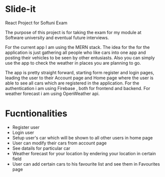# Slide-it
React Project for Softuni Exam

The purpose of this project is for taking the exam for my module at Software university and 
eventual future interviews.

For the current app I am using the MERN stack.
The idea for the for the application is just gathering all people who like cars into one app and posting their vehicles to be seen by other entusiasts.
Also you can simply use the app to check the weather in places you are planning to go.

The app is pretty straight forward, starting form register and login pages, leading the user to their Account page and Home page where the user is able to see all cars which are registered in the application.
For the authentication i am using Firebase , both for frontend and backend.
For weather forecast i am using OpenWeather api.

# Fucntionalities

* Register user
* Login user
* Setup user's car which will be shown to all other users in home page
* User can modify their cars from account page
* See datails for particular car
* Weather forecast for your location by endering your location in certain field
* User can add certain cars to his favourite list and see them in Favourites page

